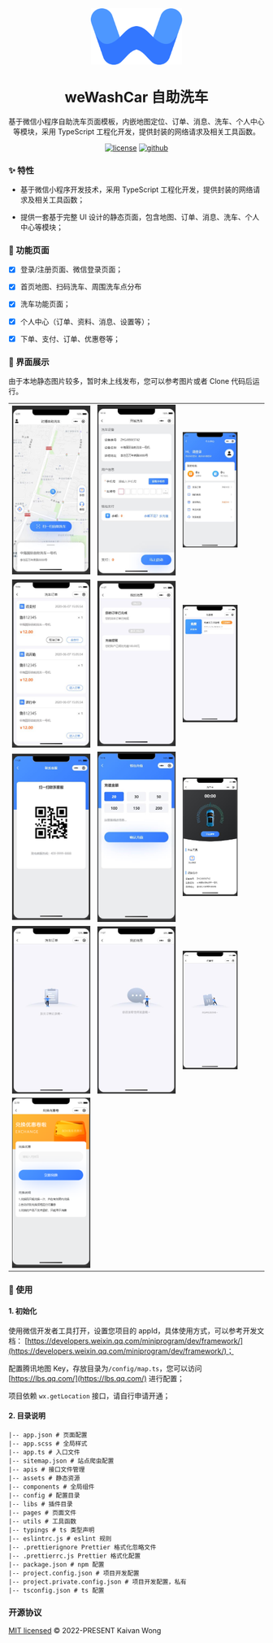 <div align="center">
  <a href="https://github.com/kaivanwong/we-wash-car" target="_blank">
    <img width="180" src="./assets/logo.svg"/>
  </a>
</div>

<div align="center">
  <h1>weWashCar 自助洗车</h1>
  <div>
  
  基于微信小程序自助洗车页面模板，内嵌地图定位、订单、消息、洗车、个人中心等模块，采用 TypeScript 工程化开发，提供封装的网络请求及相关工具函数。

[![license](https://img.shields.io/github/license/kaivanwong/we-wash-car)](./LICENSE)
[![github](https://img.shields.io/github/package-json/v/kaivanwong/we-wash-car)](https://github.com/kaivanwong/we-wash-car)

  </div>
</div>

### ✨ 特性

- 基于微信小程序开发技术，采用 TypeScript 工程化开发，提供封装的网络请求及相关工具函数；

- 提供一套基于完整 UI 设计的静态页面，包含地图、订单、消息、洗车、个人中心等模块；

### 📌 功能页面

- [x] 登录/注册页面、微信登录页面；

- [x] 首页地图、扫码洗车、周围洗车点分布

- [x] 洗车功能页面；

- [x] 个人中心（订单、资料、消息、设置等）；

- [x] 下单、支付、订单、优惠卷等；

### 🌰 界面展示

由于本地静态图片较多，暂时未上线发布，您可以参考图片或者 Clone 代码后运行。

<table>
    <tr>
        <td style="width:33%"><img width="100%" src="./.readme/home.jpg"></td>
        <td style="width:33%"><img width="100%" src="./.readme/submit.jpg"></td>
        <td style="width:33%"><img width="70%" src="./.readme/mine.jpg"></td>
    </tr>
    <tr>
        <td style="width:33%"><img width="100%" src="./.readme/order.jpg"></td>
        <td style="width:33%"><img width="100%" src="./.readme/message.jpg"></td>
        <td style="width:33%"><img width="70%" src="./.readme/discount.jpg"></td>
    </tr>
    <tr>
        <td style="width:33%"><img width="100%" src="./.readme/service.jpg"></td>
        <td style="width:33%"><img width="100%" src="./.readme/pay.jpg"></td>
        <td style="width:33%"><img width="70%" src="./.readme/wash.jpg"></td>
    </tr>
    <tr>
        <td style="width:33%"><img width="100%" src="./.readme/no-order.jpg"></td>
        <td style="width:33%"><img width="100%" src="./.readme/no-message.jpg"></td>
        <td style="width:33%"><img width="70%" src="./.readme/no-discount.jpg"></td>
    </tr>
    <tr>
        <td style="width:33%"><img width="100%" src="./.readme/discount-exchange.jpg"></td>
    </tr>
</table>

### 🌈 使用

#### 1. 初始化

使用微信开发者工具打开，设置您项目的 appId，具体使用方式，可以参考开发文档： [https://developers.weixin.qq.com/miniprogram/dev/framework/](https://developers.weixin.qq.com/miniprogram/dev/framework/)；

配置腾讯地图 Key，存放目录为`/config/map.ts`，您可以访问 [https://lbs.qq.com/](https://lbs.qq.com/) 进行配置；

项目依赖 `wx.getLocation` 接口，请自行申请开通；

#### 2. 目录说明

```
|-- app.json # 页面配置
|-- app.scss # 全局样式
|-- app.ts # 入口文件
|-- sitemap.json # 站点爬虫配置
|-- apis # 接口文件管理
|-- assets # 静态资源
|-- components # 全局组件
|-- config # 配置目录
|-- libs # 插件目录
|-- pages # 页面文件
|-- utils # 工具函数
|-- typings # ts 类型声明
|-- eslintrc.js # eslint 规则
|-- .prettierignore Prettier 格式化忽略文件
|-- .prettierrc.js Prettier 格式化配置
|-- package.json # npm 配置
|-- project.config.json # 项目开发配置
|-- project.private.config.json # 项目开发配置，私有
|-- tsconfig.json # ts 配置
```

### 开源协议

[MIT licensed](./LICENSE) © 2022-PRESENT Kaivan Wong
